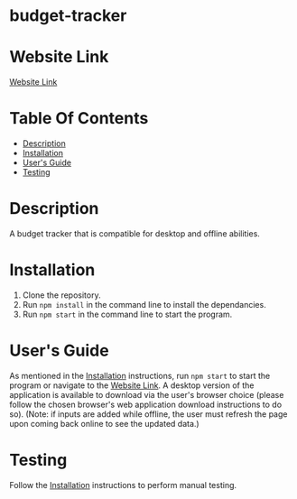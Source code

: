 # budget-tracker

# Website Link
[Website Link](https://polar-reaches-76462.herokuapp.com/)

# Table Of Contents

* [Description](#description)
* [Installation](#installation)
* [User's Guide](#users-guide)
* [Testing](#testing)

# Description
A budget tracker that is compatible for desktop and offline abilities.

# Installation
1. Clone the repository.
2. Run `npm install` in the command line to install the dependancies.
3. Run `npm start` in the command line to start the program.

# User's Guide
As mentioned in the [Installation](#installation) instructions, run `npm start` to start the program or navigate to the [Website Link](#website-link).  A desktop version of the application is available to download via the user's browser choice (please follow the chosen browser's web application download instructions to do so). (Note: if inputs are added while offline, the user must refresh the page upon coming back online to see the updated data.)

# Testing
Follow the [Installation](#installation) instructions to perform manual testing.
